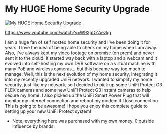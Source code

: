 # My HUGE Home Security Upgrade

[![My HUGE Home Security Upgrade](https://img.youtube.com/vi/W9XgDZAezkg/0.jpg)](https://www.youtube.com/watch?v=W9XgDZAezkg "My HUGE Home Security Upgrade")

https://www.youtube.com/watch?v=W9XgDZAezkg

I am a huge fan of self hosted home security and I've been doing it for years. I love the idea of being able to check on my home when I am away.  Also, I've always kept my video footage on premise (on prem) and never sent it to the cloud.  It started way back with a laptop and a webcam and it evolved into self-hosting my own DVR software on a virtual machine with many PoE and wireless cameras... but this became way too much to manage. Well, this is the next evolution of my home security, integrating it into my recently upgraded UniFi network.  I wanted to simplify my home security, just like my network, so I decided to pick up some UniFi Protect G3 FLEX cameras and some new UniFi Protect G3 Instant cameras to help secure my home.  I also picked up the UniFi Smart Power Plug that will monitor my internet connection and reboot my modem if I lose connection.  This is going to be awesome! I hope you enjoy this complete guide to setting up your new UniFi Protect system!

* Note, everything here was purchased with my own money. 0 outside influence by brands.